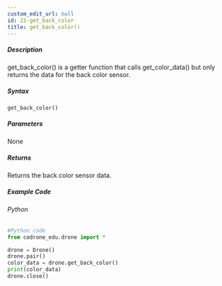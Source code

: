 ```yaml
---
custom_edit_url: null
id: 21-get_back_color
title: get_back_color()
---
```


##### Description

get_back_color() is a getter function that calls get_color_data() but only returns the data for the back color sensor.

##### Syntax
```get_back_color()```<br />


##### Parameters

None

##### Returns

Returns the back color sensor data.

##### Example Code
###### Python
```python
#Python code
from codrone_edu.drone import *

drone = Drone()
drone.pair()
color_data = drone.get_back_color()
print(color_data)
drone.close()
```